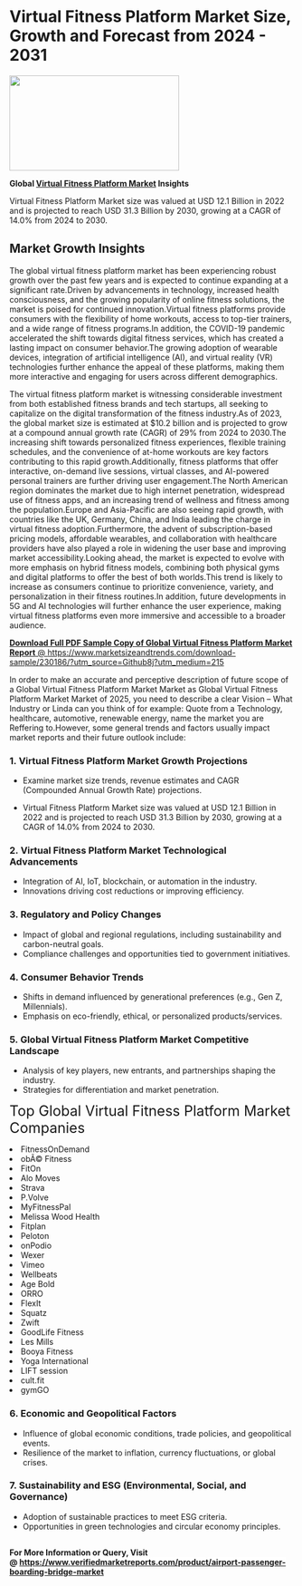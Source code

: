 <H1>Virtual Fitness Platform Market Size, Growth and Forecast from 2024 - 2031</H1><img class="aligncenter size-medium wp-image-584254" src="https://thirdeyenews.in/wp-content/uploads/2024/09/Global-Market-Research-300x168.jpeg" alt="" width="300" height="168" /><p><strong>Global&nbsp;<a href="https://www.marketsizeandtrends.com/download-sample/230186/?utm_source=Github8j?utm_medium=215">Virtual Fitness Platform Market</a> Insights</strong></p><p>Virtual Fitness Platform Market size was valued at USD 12.1 Billion in 2022 and is projected to reach USD 31.3 Billion by 2030, growing at a CAGR of 14.0% from 2024 to 2030.</p><p><h2>Market Growth Insights</h2> <p>The global virtual fitness platform market has been experiencing robust growth over the past few years and is expected to continue expanding at a significant rate.Driven by advancements in technology, increased health consciousness, and the growing popularity of online fitness solutions, the market is poised for continued innovation.Virtual fitness platforms provide consumers with the flexibility of home workouts, access to top-tier trainers, and a wide range of fitness programs.In addition, the COVID-19 pandemic accelerated the shift towards digital fitness services, which has created a lasting impact on consumer behavior.The growing adoption of wearable devices, integration of artificial intelligence (AI), and virtual reality (VR) technologies further enhance the appeal of these platforms, making them more interactive and engaging for users across different demographics.</p> <p><a href="#"></a></p> <p>The virtual fitness platform market is witnessing considerable investment from both established fitness brands and tech startups, all seeking to capitalize on the digital transformation of the fitness industry.As of 2023, the global market size is estimated at $10.2 billion and is projected to grow at a compound annual growth rate (CAGR) of 29% from 2024 to 2030.The increasing shift towards personalized fitness experiences, flexible training schedules, and the convenience of at-home workouts are key factors contributing to this rapid growth.Additionally, fitness platforms that offer interactive, on-demand live sessions, virtual classes, and AI-powered personal trainers are further driving user engagement.The North American region dominates the market due to high internet penetration, widespread use of fitness apps, and an increasing trend of wellness and fitness among the population.Europe and Asia-Pacific are also seeing rapid growth, with countries like the UK, Germany, China, and India leading the charge in virtual fitness adoption.Furthermore, the advent of subscription-based pricing models, affordable wearables, and collaboration with healthcare providers have also played a role in widening the user base and improving market accessibility.Looking ahead, the market is expected to evolve with more emphasis on hybrid fitness models, combining both physical gyms and digital platforms to offer the best of both worlds.This trend is likely to increase as consumers continue to prioritize convenience, variety, and personalization in their fitness routines.In addition, future developments in 5G and AI technologies will further enhance the user experience, making virtual fitness platforms even more immersive and accessible to a broader audience.<p><a href="#"></p><p><span class=""><strong>Download Full PDF Sample Copy of Global Virtual Fitness Platform Market Report</strong> @ <a href="https://www.marketsizeandtrends.com/download-sample/230186/?utm_source=Github8j?utm_medium=215" target="_blank">https://www.marketsizeandtrends.com/download-sample/230186/?utm_source=Github8j?utm_medium=215</a></span></p><p>In order to make an accurate and perceptive description of future scope of a Global&nbsp;Virtual Fitness Platform Market Market as Global&nbsp;Virtual Fitness Platform Market Market of 2025, you need to describe a clear Vision &ndash; What Industry or Linda can you think of for example: Quote from a Technology, healthcare, automotive, renewable energy, name the market you are Reffering to.However, some general trends and factors usually impact market reports and their future outlook include:</p><h3>1.&nbsp;<strong>Virtual Fitness Platform Market Growth Projections</strong></h3><ul><li>Examine market size trends, revenue estimates and CAGR (Compounded Annual Growth Rate) projections.</li><li><p>Virtual Fitness Platform Market size was valued at USD 12.1 Billion in 2022 and is projected to reach USD 31.3 Billion by 2030, growing at a CAGR of 14.0% from 2024 to 2030.</p></li></ul><h3>2.&nbsp;<strong>Virtual Fitness Platform Market Technological Advancements</strong></h3><ul><li>Integration of AI, IoT, blockchain, or automation in the industry.</li><li>Innovations driving cost reductions or improving efficiency.</li></ul><h3>3.&nbsp;<strong>Regulatory and Policy Changes</strong></h3><ul><li>Impact of global and regional regulations, including sustainability and carbon-neutral goals.</li><li>Compliance challenges and opportunities tied to government initiatives.</li></ul><h3>4.&nbsp;<strong>Consumer Behavior Trends</strong></h3><ul><li>Shifts in demand influenced by generational preferences (e.g., Gen Z, Millennials).</li><li>Emphasis on eco-friendly, ethical, or personalized products/services.</li></ul><h3>5.&nbsp;<strong>Global Virtual Fitness Platform Market Competitive Landscape</strong></h3><ul><li>Analysis of key players, new entrants, and partnerships shaping the industry.</li><li>Strategies for differentiation and market penetration.</li></ul><p data-pm-slice="1 1 []"><span style="color: inherit; font-family: inherit; font-size: 25px;">Top Global Virtual Fitness Platform Market Companies</span></p><div class="" data-test-id=""><p><li>FitnessOnDemand</li><li> obÃ© Fitness</li><li> FitOn</li><li> Alo Moves</li><li> Strava</li><li> P.Volve</li><li> MyFitnessPal</li><li> Melissa Wood Health</li><li> Fitplan</li><li> Peloton</li><li> onPodio</li><li> Wexer</li><li> Vimeo</li><li> Wellbeats</li><li> Age Bold</li><li> ORRO</li><li> FlexIt</li><li> Squatz</li><li> Zwift</li><li> GoodLife Fitness</li><li> Les Mills</li><li> Booya Fitness</li><li> Yoga International</li><li> LIFT session</li><li> cult.fit</li><li> gymGO</li></p></div><h3>6.&nbsp;<strong>Economic and Geopolitical Factors</strong></h3><ul><li>Influence of global economic conditions, trade policies, and geopolitical events.</li><li>Resilience of the market to inflation, currency fluctuations, or global crises.</li></ul><h3>7.&nbsp;<strong>Sustainability and ESG (Environmental, Social, and Governance)</strong></h3><ul><li>Adoption of sustainable practices to meet ESG criteria.</li><li>Opportunities in green technologies and circular economy principles.</li></ul><h2><strong style="font-size: 14px;">For More Information or Query, Visit @&nbsp;</strong><a style="background-color: #ffffff; font-size: 14px;" href="https://www.marketsizeandtrends.com/report/virtual-fitness-platform-market/" target="_blank">https://www.verifiedmarketreports.com/product/airport-passenger-boarding-bridge-market</a></h2>